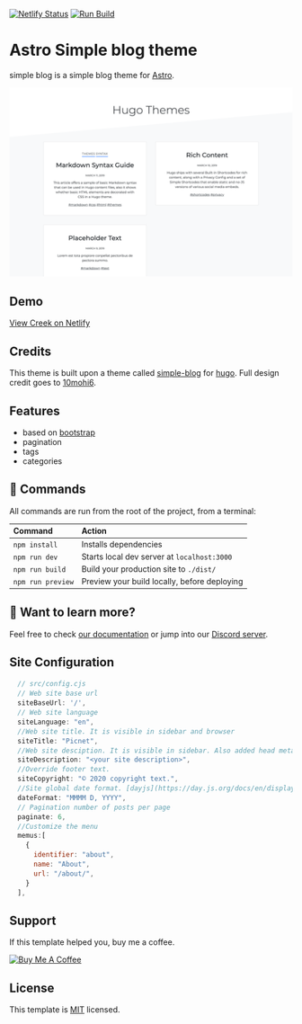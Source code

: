 [![Netlify Status](https://api.netlify.com/api/v1/badges/13421fcf-e03c-4f6a-9ad1-1aa1ec13e0ba/deploy-status)](https://app.netlify.com/sites/astro-simple-blog/deploys) [![Run Build](https://github.com/dofbi/astro-simple-blog-theme/actions/workflows/build-test.yml/badge.svg)](https://github.com/dofbi/astro-simple-blog-theme/actions/workflows/build-test.yml)

# Astro Simple blog theme

simple blog is a simple blog theme for [Astro](https://docs.astro.build).

![screenshot](https://raw.githubusercontent.com/10mohi6/hugo-theme-simple-blog/master/images/screenshot.png)

## Demo

[View Creek on Netlify](https://astro-simple-blog.netlify.app/)

## Credits

This theme is built upon a theme called [simple-blog](https://github.com/10mohi6/hugo-theme-simple-blog) for [hugo](https://gohugo.io/). Full design credit goes to [10mohi6](https://github.com/10mohi6).

## Features

- based on [bootstrap](https://getbootstrap.com/)
- pagination
- tags
- categories

## 🧞 Commands

All commands are run from the root of the project, from a terminal:

| Command           | Action                                       |
|:----------------  |:-------------------------------------------- |
| `npm install`     | Installs dependencies                        |
| `npm run dev`     | Starts local dev server at `localhost:3000`  |
| `npm run build`   | Build your production site to `./dist/`      |
| `npm run preview` | Preview your build locally, before deploying |

## 👀 Want to learn more?

Feel free to check [our documentation](https://github.com/withastro/astro) or jump into our [Discord server](https://astro.build/chat).

## Site Configuration

```cjs
  // src/config.cjs
  // Web site base url
  siteBaseUrl: '/',
  // Web site language
  siteLanguage: "en",
  //Web site title. It is visible in sidebar and browser
  siteTitle: "Picnet",
  //Web site desciption. It is visible in sidebar. Also added head meta data.
  siteDescription: "<your site description>",
  //Override footer text.
  siteCopyright: "© 2020 copyright text.",
  //Site global date format. [dayjs](https://day.js.org/docs/en/display/format)
  dateFormat: "MMMM D, YYYY",
  // Pagination number of posts per page
  paginate: 6,
  //Customize the menu
  memus:[
    {
      identifier: "about",
      name: "About",
      url: "/about/",
    }
  ],
```

## Support

If this template helped you, buy me a coffee.

<a href="https://www.buymeacoffee.com/51JrBtX" target="_blank"><img src="https://cdn.buymeacoffee.com/buttons/v2/default-yellow.png" alt="Buy Me A Coffee" style="height: 60px !important;width: 217px !important;" ></a>

## License

This template is [MIT](LICENSE) licensed.
